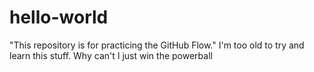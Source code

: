 # hello-world
"This repository is for practicing the GitHub Flow."
I'm too old to try and learn this stuff.  Why can't I just win the powerball
